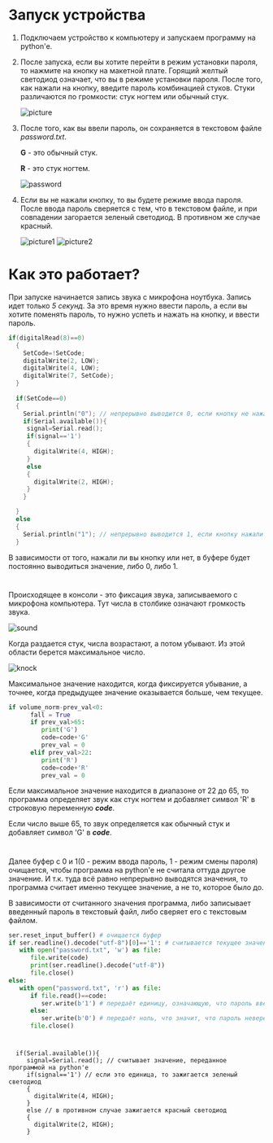 # Запуск устройства
1. Подключаем устройство к компьютеру и запускаем программу на python'e.

2. После запуска, если вы хотите перейти в режим установки пароля, то нажмите на кнопку на макетной плате. Горящий желтый светодиод означает, что вы в режиме установки пароля.
После того, как нажали на кнопку, введите пароль комбинацией стуков. Стуки различаются по громкости: стук ногтем или обычный стук.

	![picture](https://sun9-54.userapi.com/impg/aifcsYRmRBXWFx9A6V0YcrNutHB_9edrTcxjAg/NHv9D7LFUEU.jpg?size=202x270&quality=96&sign=22a026b8415cd931bde27bee51408fc6&type=album)

3. После того, как вы ввели пароль, он сохраняется в текстовом файле *password.txt*.

	**G** - это обычный стук.

	**R** - это стук ногтем.

	![password](https://sun9-79.userapi.com/impg/xt_rHKpZYdzdcDBRlF1yr5sekAHNzEoxk_bxOw/nvvRtPG4SVk.jpg?size=345x204&quality=96&sign=60f8252c81230d548b98629dbfc5e9e0&type=album)

4. Если вы не нажали кнопку, то вы будете режиме ввода пароля. После ввода пароль сверяется с тем, что в текстовом файле, и при совпадении загорается зеленый светодиод. В противном же случае красный.
	
	![picture1](https://sun9-10.userapi.com/impg/xnxovtukWA-gn7YY7hznAeUlDDa_mcSa2dAxgw/KFrOcvF6IcU.jpg?size=405x540&quality=95&sign=468aaa41a3fe2f9e3f85efbcf29e3b4f&type=album)
	![picture2](https://sun9-88.userapi.com/impg/K6VeT9rQfhbUzaApfZHuUys0REWV6wTJhzcx9A/Wx3ZL5DGvYA.jpg?size=405x540&quality=95&sign=630fd28cf63fb67f7d6bd60c2caddf9b&type=album)
	
# Как это работает?

При запуске начинается запись звука с микрофона ноутбука. Запись идет только *5 секунд*. За это время нужно ввести пароль, а если вы хотите поменять пароль, то нужно успеть и нажать на кнопку, и ввести пароль.

~~~C++
if(digitalRead(8)==0)
  {
    SetCode=!SetCode;
    digitalWrite(2, LOW);
    digitalWrite(4, LOW);
    digitalWrite(7, SetCode);
  }
  
  if(SetCode==0)
  {
    Serial.println("0"); // непрерывно выводится 0, если кнопку не нажали
    if(Serial.available()){
     signal=Serial.read();
     if(signal=='1')
     {
       digitalWrite(4, HIGH);
     }
     else
     {
       digitalWrite(2, HIGH);
     }
    }

  }
  else
  {
    Serial.println("1"); // непрерывно выводится 1, если кнопку нажали
  }
~~~

В зависимости от того, нажали ли вы кнопку или нет, в буфере будет постоянно выводиться значение, либо 0, либо 1.

#

Происходящее в консоли - это фиксация звука, записываемого с микрофона компьютера. Тут числа в столбике означают громкость звука.

![sound](https://sun9-77.userapi.com/impg/ExpoqJXdOTkO0ykxk-yAs8jkzjzLxKQhYswhPw/PyDtiAF2hiI.jpg?size=185x339&quality=96&sign=2fe8d6530809690e239416eeee5603cd&type=album)

Когда раздается стук, числа возрастают, а потом убывают. Из этой области берется максимальное число.

![knock](https://sun9-29.userapi.com/impg/HTpsmCcilsEG1kQxZe1QzobsC5_VA7x82RWzYQ/wj7xXhFxunc.jpg?size=162x215&quality=96&sign=a63983feaf6f29d031f1b0d51b3111b8&type=album)

Максимальное значение находится, когда фиксируется убывание, а точнее, когда предыдущее значение оказывается больше, чем текущее.

~~~python
if volume_norm-prev_val<0:
      fall = True
      if prev_val>65:
         print('G')
         code=code+'G'
         prev_val = 0
      elif prev_val>22:
         print('R')
         code=code+'R'
         prev_val = 0
~~~

Если максимальное значение находится в диапазоне от 22 до 65, то программа определяет звук как стук ногтем и добавляет символ 'R' в строковую переменную ***code***.

Если число выше 65, то звук определяется как обычный стук и добавляет символ 'G' в ***code***.

#

Далее буфер с 0 и 1(0 - режим ввода пароль, 1 - режим смены пароля) очищается, чтобы программа на python'e не считала оттуда другое значение. И т.к. туда всё равно непрерывно выводятся значения, то программа считает именно текущее значение, а не то, которое было до.

В зависимости от считанного значения программа, либо записывает введенный пароль в текстовый файл, либо сверяет его с текстовым файлом.

~~~python
ser.reset_input_buffer() # очищается буфер
if ser.readline().decode("utf-8")[0]=='1': # считывается текущее значение с буфера
   with open("password.txt", 'w') as file:
      file.write(code)
      print(ser.readline().decode("utf-8"))
      file.close()
else:
   with open("password.txt", 'r') as file:
      if file.read()==code:
         ser.write(b'1') # передаёт единицу, означающую, что пароль введен верно.
      else:
         ser.write(b'0') # передаёт ноль, что значит, что пароль неверен.
      file.close()
~~~

#
~~~С++
  if(Serial.available()){
     signal=Serial.read(); // считывает значение, переданное программой на python'e
     if(signal=='1') // если это единица, то зажигается зеленый светодиод
     {
       digitalWrite(4, HIGH);
     }
     else // в противном случае зажигается красный светодиод
     {
       digitalWrite(2, HIGH);
     }
~~~
